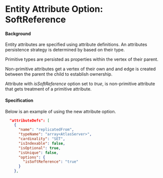 # Entity Attribute Option: SoftReference

#### Background

Entity attributes are specified using attribute definitions. An attributes persistence strategy is determined by based on their type. 

Primitive types are persisted as properties within the vertex of their parent. 

Non-primitive attributes get a vertex of their own and and edge is created between the parent the child to establish ownership.

Attribute with _isSoftReference_ option set to _true_, is non-primitive attribute that gets treatment of a primitive attribute.

#### Specification

Below is an example of using the new attribute option.

```json 
  "attributeDefs": [
    {
      "name": "replicatedFrom",
      "typeName": "array<AtlasServer>",
      "cardinality": "SET",
      "isIndexable": false,
      "isOptional": true,
      "isUnique": false,
      "options": {
        "isSoftReference": "true"
      }
    },
```

